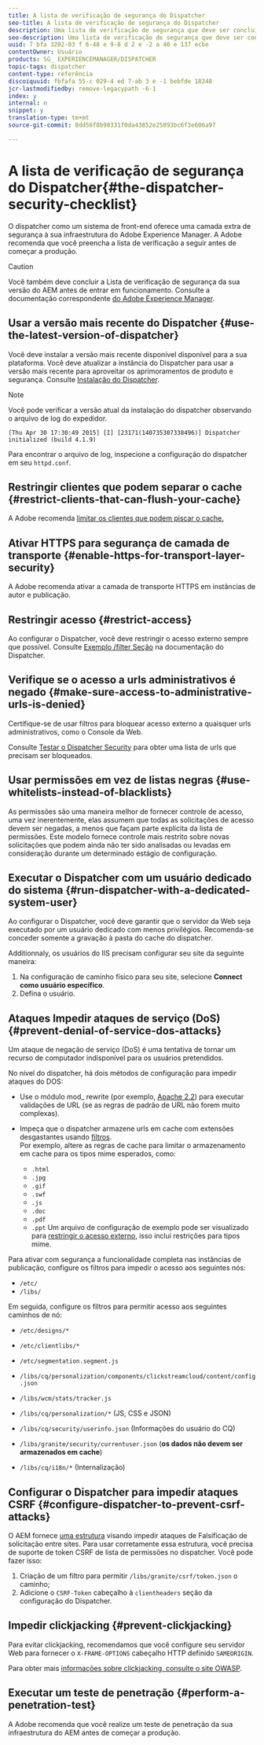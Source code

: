 ```yaml
---
title: A lista de verificação de segurança do Dispatcher
seo-title: A lista de verificação de segurança do Dispatcher
description: Uma lista de verificação de segurança que deve ser concluída antes de começar a produção.
seo-description: Uma lista de verificação de segurança que deve ser concluída antes de começar a produção.
uuid: 7 bfa 3202-03 f 6-48 e 9-8 d 2 e -2 a 40 e 137 ecbe
contentOwner: Usuário
products: SG_ EXPERIENCEMANAGER/DISPATCHER
topic-tags: dispatcher
content-type: referência
discoiquuid: fbfafa 55-c 029-4 ed 7-ab 3 e -1 bebfde 18248
jcr-lastmodifiedby: remove-legacypath -6-1
index: y
internal: n
snippet: y
translation-type: tm+mt
source-git-commit: 8dd56f8b90331f0da43852e25893bc6f3e606a97

---
```



# A lista de verificação de segurança do Dispatcher{#the-dispatcher-security-checklist}

<!-- 

Comment Type: remark
Last Modified By: unknown unknown (ims-author-00AF43764F54BE740A490D44@AdobeID)
Last Modified Date: 2015-06-05T05:14:35.365-0400

<p>Food for thought listed on <a href="https://jira.corp.adobe.com/browse/DOC-5649">DOC-5649</a>. To be considered while proof-reading.</p> 
<p> </p>

 -->

O dispatcher como um sistema de front-end oferece uma camada extra de segurança à sua infraestrutura do Adobe Experience Manager. A Adobe recomenda que você preencha a lista de verificação a seguir antes de começar a produção.

>[!CAUTION]
>
>Você também deve concluir a Lista de verificação de segurança da sua versão do AEM antes de entrar em funcionamento. Consulte a documentação correspondente [do Adobe Experience Manager](https://helpx.adobe.com/experience-manager/6-3/sites/administering/using/security-checklist.html).

## Usar a versão mais recente do Dispatcher {#use-the-latest-version-of-dispatcher}

Você deve instalar a versão mais recente disponível disponível para a sua plataforma. Você deve atualizar a instância do Dispatcher para usar a versão mais recente para aproveitar os aprimoramentos de produto e segurança. Consulte [Instalação do Dispatcher](dispatcher-install.md).

>[!NOTE]
>
>Você pode verificar a versão atual da instalação do dispatcher observando o arquivo de log do expedidor.
>
>`[Thu Apr 30 17:30:49 2015] [I] [23171(140735307338496)] Dispatcher initialized (build 4.1.9)`
>
>Para encontrar o arquivo de log, inspecione a configuração do dispatcher em seu `httpd.conf`.

## Restringir clientes que podem separar o cache {#restrict-clients-that-can-flush-your-cache}

A Adobe recomenda [limitar os clientes que podem piscar o cache.](dispatcher-configuration.md#limiting-the-clients-that-can-flush-the-cache)

## Ativar HTTPS para segurança de camada de transporte {#enable-https-for-transport-layer-security}

A Adobe recomenda ativar a camada de transporte HTTPS em instâncias de autor e publicação.

<!-- 

Comment Type: remark
Last Modified By: unknown unknown (ims-author-00AF43764F54BE740A490D44@AdobeID)
Last Modified Date: 2015-06-26T04:41:28.841-0400

<p>Recommended to have SSL termination, front end SSL.</p> 
<p>Question is do we want to have SSL communication between dispatcher and AEM instances (publish and/or author).</p> 
<p>We might want to have two items:</p> 
<ul> 
 <li>MUST HTTPS clients -&gt; dispatcher / load balancer</li> 
 <li>NICE load balancer -&gt; dispatcher<br /> </li> 
 <li>NICE dispatcher -&gt; instances if sensitive information such as credit cards / or infrastructure requirements such as DMZ</li> 
</ul>

 -->

## Restringir acesso {#restrict-access}

Ao configurar o Dispatcher, você deve restringir o acesso externo sempre que possível. Consulte [Exemplo /filter Seção](dispatcher-configuration.md#main-pars_184_1_title) na documentação do Dispatcher.

## Verifique se o acesso a urls administrativos é negado {#make-sure-access-to-administrative-urls-is-denied}

Certifique-se de usar filtros para bloquear acesso externo a quaisquer urls administrativos, como o Console da Web.

Consulte [Testar o Dispatcher Security](dispatcher-configuration.md#testing-dispatcher-security) para obter uma lista de urls que precisam ser bloqueados.

## Usar permissões em vez de listas negras {#use-whitelists-instead-of-blacklists}

As permissões são uma maneira melhor de fornecer controle de acesso, uma vez inerentemente, elas assumem que todas as solicitações de acesso devem ser negadas, a menos que façam parte explícita da lista de permissões. Este modelo fornece controle mais restrito sobre novas solicitações que podem ainda não ter sido analisadas ou levadas em consideração durante um determinado estágio de configuração.

## Executar o Dispatcher com um usuário dedicado do sistema {#run-dispatcher-with-a-dedicated-system-user}

Ao configurar o Dispatcher, você deve garantir que o servidor da Web seja executado por um usuário dedicado com menos privilégios. Recomenda-se conceder somente a gravação à pasta do cache do dispatcher.

Additionnaly, os usuários do IIS precisam configurar seu site da seguinte maneira:

1. Na configuração de caminho físico para seu site, selecione **Connect como usuário específico**.
1. Defina o usuário.

## Ataques Impedir ataques de serviço (DoS) {#prevent-denial-of-service-dos-attacks}

Um ataque de negação de serviço (DoS) é uma tentativa de tornar um recurso de computador indisponível para os usuários pretendidos.

No nível do dispatcher, há dois métodos de configuração para impedir ataques do DOS: [](https://docs.adobe.com/content/docs/en/dispatcher.html#/filter (Filtros))

* Use o módulo mod_ rewrite (por exemplo, [Apache 2.2](https://httpd.apache.org/docs/2.2/mod/mod_rewrite.html)) para executar validações de URL (se as regras de padrão de URL não forem muito complexas).

* Impeça que o dispatcher armazene urls em cache com extensões desgastantes usando [filtros](dispatcher-configuration.md#configuring-access-to-conten-tfilter).\
   Por exemplo, altere as regras de cache para limitar o armazenamento em cache para os tipos mime esperados, como:

   * `.html`
   * `.jpg`
   * `.gif`
   * `.swf`
   * `.js`
   * `.doc`
   * `.pdf`
   * `.ppt`
   Um arquivo de configuração de exemplo pode ser visualizado para [restringir o acesso externo](#restrict-access), isso inclui restrições para tipos mime.

Para ativar com segurança a funcionalidade completa nas instâncias de publicação, configure os filtros para impedir o acesso aos seguintes nós:

* `/etc/`
* `/libs/`

Em seguida, configure os filtros para permitir acesso aos seguintes caminhos de nó:

* `/etc/designs/*`
* `/etc/clientlibs/*`
* `/etc/segmentation.segment.js`
* `/libs/cq/personalization/components/clickstreamcloud/content/config.json`
* `/libs/wcm/stats/tracker.js`
* `/libs/cq/personalization/*` (JS, CSS e JSON)
* `/libs/cq/security/userinfo.json` (Informações do usuário do CQ)
* `/libs/granite/security/currentuser.json` (**os dados não devem ser armazenados em cache**)

* `/libs/cq/i18n/*` (Internalização)

<!-- 

Comment Type: remark
Last Modified By: unknown unknown (ims-author-00AF43764F54BE740A490D44@AdobeID)
Last Modified Date: 2015-06-26T04:38:17.016-0400

<p>We need to highlight whether a path applies to all versions or specific ones.<br /> </p>

 -->

## Configurar o Dispatcher para impedir ataques CSRF {#configure-dispatcher-to-prevent-csrf-attacks}

O AEM fornece [uma estrutura](https://helpx.adobe.com/experience-manager/6-3/sites/administering/using/security-checklist.html#verification-steps) visando impedir ataques de Falsificação de solicitação entre sites. Para usar corretamente essa estrutura, você precisa de suporte de token CSRF de lista de permissões no dispatcher. Você pode fazer isso:

1. Criação de um filtro para permitir `/libs/granite/csrf/token.json` o caminho;
1. Adicione o `CSRF-Token` cabeçalho à `clientheaders` seção da configuração do Dispatcher.

## Impedir clickjacking {#prevent-clickjacking}

Para evitar clickjacking, recomendamos que você configure seu servidor Web para fornecer o `X-FRAME-OPTIONS` cabeçalho HTTP definido `SAMEORIGIN`.

Para obter mais [informações sobre clickjacking, consulte o site OWASP](https://www.owasp.org/index.php/Clickjacking).

## Executar um teste de penetração {#perform-a-penetration-test}

A Adobe recomenda que você realize um teste de penetração da sua infraestrutura do AEM antes de começar a produção.

